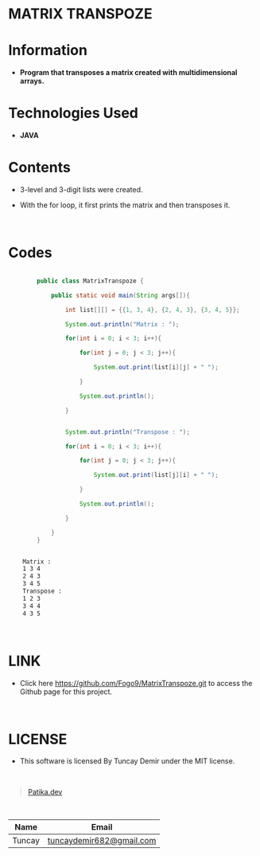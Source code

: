 # **MATRIX TRANSPOZE**

# Information

* **Program that transposes a matrix created with multidimensional arrays.**

# Technologies Used

* **JAVA**

# Contents

* 3-level and 3-digit lists were created.

* With the for loop, it first prints the matrix and then transposes it.

<br />

# Codes

```Java

        public class MatrixTranspoze {

            public static void main(String args[]){

                int list[][] = {{1, 3, 4}, {2, 4, 3}, {3, 4, 5}};

                System.out.println("Matrix : ");

                for(int i = 0; i < 3; i++){

                    for(int j = 0; j < 3; j++){

                        System.out.print(list[i][j] + " ");

                    }

                    System.out.println();

                }


```

```Java

                System.out.println("Transpose : ");

                for(int i = 0; i < 3; i++){

                    for(int j = 0; j < 3; j++){

                        System.out.print(list[j][i] + " ");

                    }

                    System.out.println();

                }

            }
        }

```

```bash

    Matrix :
    1 3 4
    2 4 3
    3 4 5
    Transpose :
    1 2 3
    3 4 4
    4 3 5

```

<br />

# LINK

* Click here https://github.com/Fogo9/MatrixTranspoze.git to access the Github page for this project.

<br />

# LICENSE

* This software is licensed By Tuncay Demir under the MIT license.

<br />

>[Patika.dev](https://app.patika.dev/fogomurphy)

<br/>

| Name |  Email |
| ---- |  ----- |
| Tuncay | tuncaydemir682@gmail.com |
